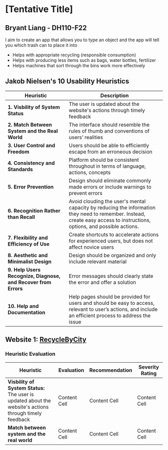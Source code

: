 # [Tentative Title]
## Bryant Liang - DH110-F22

I aim to create an app that allows you to type an object and the app will tell you which trash can to place it into
- Helps with appropriate recycling (responsible consumption)
- Helps with producing less items such as bags, water bottles, fertilizer
- Helps machines that sort through the bins work more effectively

## Jakob Nielsen's 10 Usability Heuristics
| Heuristic  | Description |
| ------------- | ------------- |
| **1. Visbility of System Status** | The user is updated about the website's actions through timely feedback|
| **2. Match Between System and the Real World** | The interface should resemble the rules of thumb and conventions of users’ realities |
| **3. User Control and Freedom** | Users should be able to efficiently escape from an erroneous decision |
| **4. Consistency and Standards** | Platform should be consistent throughout in terms of language, actions, concepts |
| **5. Error Prevention** | Design should eliminate commonly made errors or include warnings to prevent errors |
| **6. Recognition Rather than Recall** | Avoid clouding the user's mental capacity by reducing the information they need to remember. Instead, create easy access to instructions, options, and possible actions. |
| **7. Flexibility and Efficiency of Use** | Create shortcuts to accelerate actions for experienced users, but does not affect novice users |
| **8. Aesthetic and Minimalist Design** | Design should be organized and only include relevant material |
| **9. Help Users Recognize, Diagnose, and Recover from Errors** | Error messages should clearly state the error and offer a solution |
| **10. Help and Documentation** | Help pages should be provided for users and should be easy to access, relevant to user’s actions, and include an efficient process to address the issue |

## Website 1: [RecycleByCity](https://www.recyclebycity.com)

### Heuristic Evaluation

| Heuristic  | Evaluation | Recommendation  | Severity Rating |
| ------------- | ------------- | ------------- | ------------- |
| **Visbility of System Status:**<br>The user is updated about the website's actions through timely feedback  | Content Cell  | Content Cell  | Content Cell  |
| **Match between system and the real world**<br>  | Content Cell  | Content Cell  | Content Cell  |

